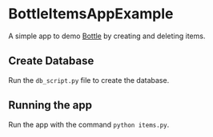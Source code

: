 # BottleItemsAppExample
 A simple app to demo [Bottle](https://bottlepy.org/) by creating and deleting items.

 ## Create Database
 Run the `db_script.py` file to create the database.


 ## Running the app
 Run the app with the command `python items.py`.

